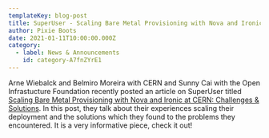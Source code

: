 ```yaml
---
templateKey: blog-post
title: SuperUser - Scaling Bare Metal Provisioning with Nova and Ironic
author: Pixie Boots
date: 2021-01-11T10:00:00.000Z
category:
  - label: News & Announcements
    id: category-A7fnZYrE1
---
```


Arne Wiebalck and Belmiro Moreira with CERN and Sunny Cai with the Open Infrastucture Foundation recently posted an article on SuperUser titled [Scaling Bare Metal Provisioning with Nova and Ironic at CERN: Challenges & Solutions](https://superuser.openstack.org/articles/scaling-bare-metal-provisioning-with-nova-and-ironic-at-cern-challenges-solutions/).
In this post, they talk about their experiences scaling their deployment and the solutions which they found to the problems they encountered. It is a very informative piece, check it out!
